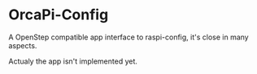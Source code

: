 # OrcaPi-Config
A OpenStep compatible app interface to raspi-config, it's close in many aspects.

Actualy the app isn't implemented yet.
